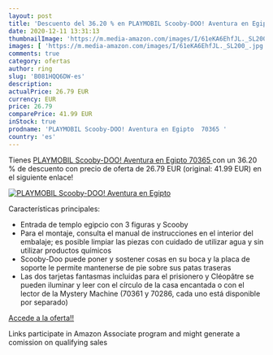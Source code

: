```yaml
---
layout: post
title: 'Descuento del 36.20 % en PLAYMOBIL Scooby-DOO! Aventura en Egipto'
date: 2020-12-11 13:31:13
thumbnailImage: 'https://m.media-amazon.com/images/I/61eKA6EhfJL._SL200_.jpg'
images: [ 'https://m.media-amazon.com/images/I/61eKA6EhfJL._SL200_.jpg' ]
comments: true
category: ofertas
author: ring
slug: 'B081HQQ6DW-es'
description:
actualPrice: 26.79 EUR
currency: EUR
price: 26.79
comparePrice: 41.99 EUR
inStock: true
prodname: 'PLAYMOBIL Scooby-DOO! Aventura en Egipto  70365 '
country: 'es'
---
```


Tienes [PLAYMOBIL Scooby-DOO! Aventura en Egipto  70365 ](https://www.amazon.es/dp/B081HQQ6DW/?tag=tolees-21) con un 36.20 % de descuento con precio de oferta de 26.79 EUR (original: 41.99 EUR) en el siguiente enlace!

[![PLAYMOBIL Scooby-DOO! Aventura en Egipto](https://m.media-amazon.com/images/I/61eKA6EhfJL._SL200_.jpg)](https://www.amazon.es/dp/B081HQQ6DW/?tag=tolees-21)

Características principales:

- Entrada de templo egipcio con 3 figuras y Scooby
- Para el montaje, consulta el manual de instrucciones en el interior del embalaje; es posible limpiar las piezas con cuidado de utilizar agua y sin utilizar productos químicos
- Scooby-Doo puede poner y sostener cosas en su boca y la placa de soporte le permite mantenerse de pie sobre sus patas traseras
- Las dos tarjetas fantasmas incluidas para el prisionero y Cléopâtre se pueden iluminar y leer con el círculo de la casa encantada o con el lector de la Mystery Machine (70361 y 70286, cada uno está disponible por separado)

[Accede a la oferta!!](https://www.amazon.es/dp/B081HQQ6DW/?tag=tolees-21)

Links participate in Amazon Associate program and might generate a comission on qualifying sales


